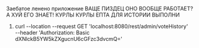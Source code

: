 Заебатое ленено приложение
ВАЩЕ ПИЗДЕЦ
ОНО ВООБЩЕ РАБОТАЕТ? А ХУЙ ЕГО ЗНАЕТ!
КУРЛЫ КУРЛЫ ЕПТА
ДЛЯ ИСТОРИИ ВЫПОЛНИ
1) curl --location --request GET 'localhost:8080/rest/admin/voteHistory' \
--header 'Authorization: Basic dXNlckB5YW5kZXgucnU6cGFzc3dvcmQ='